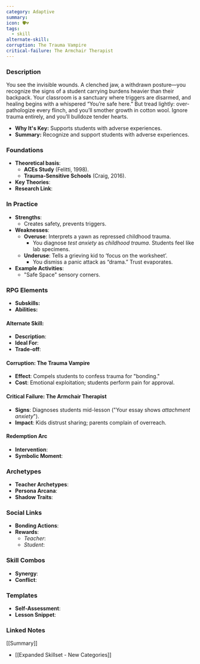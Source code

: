 ```yaml
---
category: Adaptive
summary: 
icon: 🛡️💔
tags:
  - skill
alternate-skill: 
corruption: The Trauma Vampire
critical-failure: The Armchair Therapist
---
```


### **Description**  
You see the invisible wounds. A clenched jaw, a withdrawn posture—you recognize the signs of a student carrying burdens heavier than their backpack. Your classroom is a sanctuary where triggers are disarmed, and healing begins with a whispered “You’re safe here.” But tread lightly: over-pathologize every flinch, and you’ll smother growth in cotton wool. Ignore trauma entirely, and you’ll bulldoze tender hearts.
- **Why It's Key:** Supports students with adverse experiences.
- **Summary:** Recognize and support students with adverse experiences.

### **Foundations**  
- **Theoretical basis**: 
	- **ACEs Study** (Felitti, 1998).
	- **Trauma-Sensitive Schools** (Craig, 2016).
- **Key Theories**: 
- **Research Link**: 

### **In Practice**  
- **Strengths**:  
	- Creates safety, prevents triggers.
- **Weaknesses**:  
	- **Overuse**: Interprets a yawn as repressed childhood trauma.
		- You diagnose _test anxiety_ as _childhood trauma_. Students feel like lab specimens.
	- **Underuse**: Tells a grieving kid to ‘focus on the worksheet’.
		- You dismiss a panic attack as “drama.” Trust evaporates.
- **Example Activities**:  
	- "Safe Space" sensory corners.

### **RPG Elements**  
- **Subskills:**
- **Abilities:**
#### **Alternate Skill:**
- **Description**: 
- **Ideal For**: 
- **Trade-off**: 
#### **Corruption: The Trauma Vampire**
- **Effect**: Compels students to confess trauma for "bonding."
- **Cost**: Emotional exploitation; students perform pain for approval.
#### **Critical Failure: The Armchair Therapist** 
- **Signs**: Diagnoses students mid-lesson ("Your essay shows _attachment anxiety_").
- **Impact**: Kids distrust sharing; parents complain of overreach.
#### **Redemption Arc**  
- **Intervention**: 
- **Symbolic Moment**: 

### **Archetypes**  
- **Teacher Archetypes**: 
- **Persona Arcana**: 
- **Shadow Traits**: 

### **Social Links**  
- **Bonding Actions**: 
- **Rewards**:  
  - *Teacher*: 
  - *Student*: 

### **Skill Combos**  
- **Synergy**: 
- **Conflict**:  

### **Templates**  
- **Self-Assessment**: 
- **Lesson Snippet**: 

### **Linked Notes**  
[[Summary]]
- [[Expanded Skillset - New Categories]]